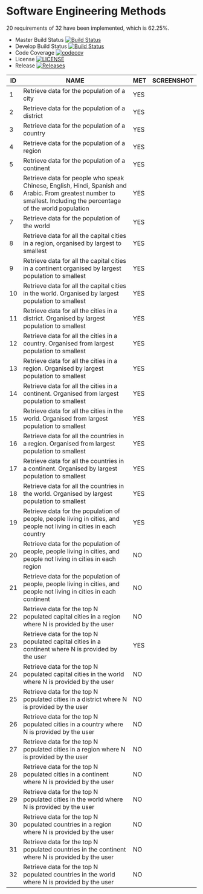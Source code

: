 # Software Engineering Methods

20 requirements of 32 have been implemented, which is 62.25%.

- Master Build Status [![Build Status](https://travis-ci.org/ESuth/sem.svg?branch=master)](https://travis-ci.org/ESuth/sem)
- Develop Build Status [![Build Status](https://travis-ci.org/ESuth/sem.svg?branch=develop)](https://travis-ci.org/ESuth/sem)
- Code Coverage [![codecov](https://codecov.io/gh/ESuth/sem/branch/master/graph/badge.svg)](https://codecov.io/gh/ESuth/sem)
- License [![LICENSE](https://img.shields.io/github/license/ESuth/sem.svg?style=flat-square)](https://github.com/ESuth/sem/blob/master/LICENSE)
- Release [![Releases](https://img.shields.io/github/release/ESuth/sem/all.svg?style=flat-square)](https://github.com/ESuth/sem/releases)

| ID | NAME | MET | SCREENSHOT |
| -- | ---- | --- | ---------- |
| 1 | Retrieve data for the population of a city | YES | |
| 2 | Retrieve data for the population of a district | YES | |
| 3 | Retrieve data for the population of a country | YES | |
| 4 | Retrieve data for the population of a region | YES | |
| 5 | Retrieve data for the population of a continent | YES | |
| 6 | Retrieve data for people who speak Chinese, English, Hindi, Spanish and Arabic. From greatest number to smallest. Including the percentage of the world population | YES | |
| 7 | Retrieve data for the population of the world | YES | |
| 8 | Retrieve data for all the capital cities in a region, organised by largest to smallest | YES | |
| 9 | Retrieve data for all the capital cities in a continent organised by largest population to smallest | YES | |
| 10 | Retrieve data for all the capital cities in the world. Organised by largest population to smallest | YES | |
| 11 | Retrieve data for all the cities in a district. Organised by largest population to smallest | YES | |
| 12 | Retrieve data for all the cities in a country. Organised from largest population to smallest | YES | |
| 13 | Retrieve data for all the cities in a region. Organised by largest population to smallest | YES | |
| 14 | Retrieve data for all the cities in a continent. Organised from largest population to smallest | YES | |
| 15 | Retrieve data for all the cities in the world. Organised from largest population to smallest | YES | |
| 16 | Retrieve data for all the countries in a region. Organised from largest population to smallest | YES | |
| 17 | Retrieve data for all the countries in a continent. Organised by largest population to smallest | YES | |
| 18 | Retrieve data for all the countries in the world. Organised by largest population to smallest | YES | |
| 19 | Retrieve data for the population of people, people living in cities, and people not living in cities in each country | YES | |
| 20 | Retrieve data for the population of people, people living in cities, and people not living in cities in each region | NO | |
| 21 | Retrieve data for the population of people, people living in cities, and people not living in cities in each continent | NO | |
| 22 | Retrieve data for the top N populated capital cities in a region where N is provided by the user | NO | |
| 23 | Retrieve data for the top N populated capital cities in a continent where N is provided by the user | YES | |
| 24 | Retrieve data for the top N populated capital cities in the world where N is provided by the user | NO | |
| 25 | Retrieve data for the top N populated cities in a district where N is provided by the user | NO | |
| 26 | Retrieve data for the top N populated cities in a country where N is provided by the user | NO | |
| 27 | Retrieve data for the top N populated cities in a region where N is provided by the user | NO | |
| 28 | Retrieve data for the top N populated cities in a continent where N is provided by the user | NO | |
| 29 | Retrieve data for the top N populated cities in the world where N is provided by the user | NO | |
| 30 | Retrieve data for the top N populated countries in a region where N is provided by the user | NO | |
| 31 | Retrieve data for the top N populated countries in the continent where N is provided by the user | NO | |
| 32 | Retrieve data for the top N populated countries in the world where N is provided by the user | NO | |
